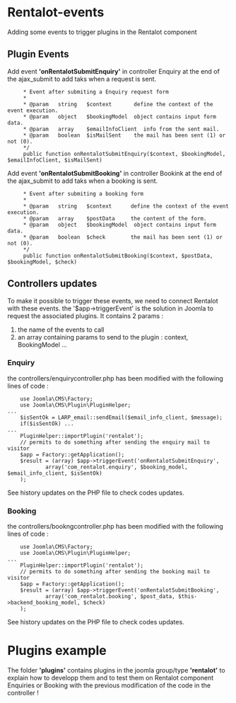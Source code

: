 # Rentalot-events
Adding some events to trigger plugins in the Rentalot component

## Plugin Events

Add event **'onRentalotSubmitEnquiry'** in controller Enquiry at the end of the ajax_submit to add taks when a request is sent.

```/**
     * Event after submiting a Enquiry request form
     *
     * @param   string   $context       define the context of the event execution.
     * @param   object   $bookingModel  object contains input form data.
     * @param   array    $emailInfoClient  info from the sent mail.
     * @param   boolean  $isMailSent    the mail has been sent (1) or not (0).
     */
     public function onRentalotSubmitEnquiry($context, $bookingModel, $emailInfoClient, $isMailSent)
```


Add event **'onRentalotSubmitBooking'** in controller Bookink at the end of the ajax_submit to add taks when a booking is sent.

```/**
     * Event after submiting a booking form
     *
     * @param   string   $context      define the context of the event execution.
     * @param   array    $postData     the content of the form.
     * @param   object   $bookingModel  object contains input form data.
     * @param   boolean  $check        the mail has been sent (1) or not (0).
     */
     public function onRentalotSubmitBooking($context, $postData, $bookingModel, $check)
```

## Controllers updates
To make it possible to trigger these events, we need to connect Rentalot with these events.
the '$app->triggerEvent' is the solution in Joomla to request the associated plugins.
It contains 2 params :
1. the name of the events to call
1. an array containing params to send to the plugin : context, BookingModel ...

### Enquiry
the controllers/enquirycontroller.php has been modified with the following lines of code :

```
    use Joomla\CMS\Factory;
    use Joomla\CMS\Plugin\PluginHelper;
...
    $isSentOk = LARP_email::sendEmail($email_info_client, $message);
    if($isSentOk) ...
...
    PluginHelper::importPlugin('rentalot');
    // permits to do something after sending the enquiry mail to visitor
    $app = Factory::getApplication();
    $result = (array) $app->triggerEvent('onRentalotSubmitEnquiry', 
            array('com_rentalot.enquiry', $booking_model, $email_info_client, $isSentOk)
    ); 
```

See history updates on the PHP file to check codes updates.

### Booking
the controllers/bookngcontroller.php has been modified with the following lines of code :

```
    use Joomla\CMS\Factory;
    use Joomla\CMS\Plugin\PluginHelper;
...
    PluginHelper::importPlugin('rentalot');
    // permits to do something after sending the booking mail to visitor
    $app = Factory::getApplication();
    $result = (array) $app->triggerEvent('onRentalotSubmitBooking', 
            array('com_rentalot.booking', $post_data, $this->backend_booking_model, $check)
    );  
```

See history updates on the PHP file to check codes updates.


# Plugins example
The folder **'plugins'** contains plugins in the joomla group/type **'rentalot'** to explain how to developp them and to test them on Rentalot component Enquiries or Booking with the previous modification of the code in the controller !
